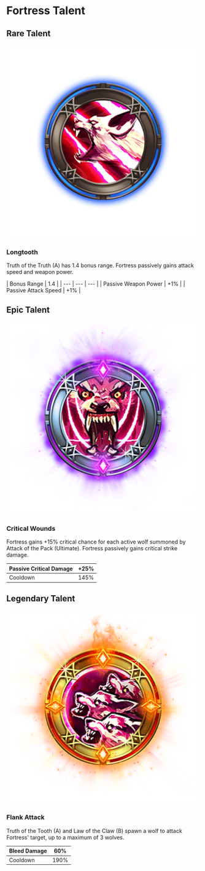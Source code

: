 # Fortress Talent

## Rare Talent

![](../../.gitbook/assets/fortress_rare.png)

### Longtooth

Truth of the Truth \(A\) has 1.4 bonus range. Fortress passively gains attack speed and weapon power.

| Bonus Range | 1.4 |
| --- | --- | --- |
| Passive Weapon Power | +1% |
| Passive Attack Speed | +1% |

## Epic Talent

![](../../.gitbook/assets/fortress_epic.png)

### Critical Wounds

Fortress gains +15% critical chance for each active wolf summoned by Attack of the Pack \(Ultimate\). Fortress passively gains critical strike damage.

| Passive Critical Damage | +25% |
| --- | --- |
| Cooldown | 145% |

## Legendary Talent

![](../../.gitbook/assets/fortress_legendary.png)

### Flank Attack

Truth of the Tooth \(A\) and Law of the Claw \(B\) spawn a wolf to attack Fortress' target, up to a maximum of 3 wolves.

| Bleed Damage | 60% |
| --- | --- |
| Cooldown | 190% |

